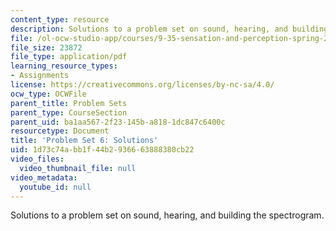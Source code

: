 ```yaml
---
content_type: resource
description: Solutions to a problem set on sound, hearing, and building the spectrogram.
file: /ol-ocw-studio-app/courses/9-35-sensation-and-perception-spring-2009/1d73c74abb1f44b2936663888380cb22_MIT9_35s09_sol_pset06_part1.pdf
file_size: 23872
file_type: application/pdf
learning_resource_types:
- Assignments
license: https://creativecommons.org/licenses/by-nc-sa/4.0/
ocw_type: OCWFile
parent_title: Problem Sets
parent_type: CourseSection
parent_uid: ba1aa567-2f23-145b-a818-1dc847c6400c
resourcetype: Document
title: 'Problem Set 6: Solutions'
uid: 1d73c74a-bb1f-44b2-9366-63888380cb22
video_files:
  video_thumbnail_file: null
video_metadata:
  youtube_id: null
---
```

Solutions to a problem set on sound, hearing, and building the spectrogram.